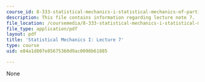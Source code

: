 ```yaml
---
course_id: 8-333-statistical-mechanics-i-statistical-mechanics-of-particles-fall-2013
description: This file contains information regarding lecture note 7.
file_location: /coursemedia/8-333-statistical-mechanics-i-statistical-mechanics-of-particles-fall-2013/e84a1d807e85675360d9ac0098b61885_MIT8_333F13_Lec7.pdf
file_type: application/pdf
layout: pdf
title: 'Statistical Mechanics I: Lecture 7'
type: course
uid: e84a1d807e85675360d9ac0098b61885

---
```

None